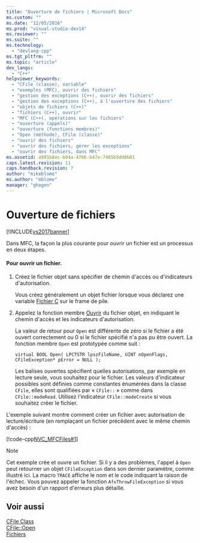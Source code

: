 ```yaml
---
title: "Ouverture de fichiers | Microsoft Docs"
ms.custom: ""
ms.date: "12/05/2016"
ms.prod: "visual-studio-dev14"
ms.reviewer: ""
ms.suite: ""
ms.technology: 
  - "devlang-cpp"
ms.tgt_pltfrm: ""
ms.topic: "article"
dev_langs: 
  - "C++"
helpviewer_keywords: 
  - "CFile (classe), variable"
  - "exemples (MFC), ouvrir des fichiers"
  - "gestion des exceptions (C++), ouvrir des fichiers"
  - "gestion des exceptions (C++), à l'ouverture des fichiers"
  - "objets de fichiers (C++)"
  - "fichiers (C++), ouvrir"
  - "MFC (C++), opérations sur les fichiers"
  - "ouverture (appels)"
  - "ouverture (fonctions membres)"
  - "Open (méthode), CFile (classe)"
  - "ouvrir des fichiers"
  - "ouvrir des fichiers, gérer les exceptions"
  - "ouvrir des fichiers, dans MFC"
ms.assetid: a991b8ec-b04a-4766-b47e-7485b5dd0b01
caps.latest.revision: 11
caps.handback.revision: 7
author: "mikeblome"
ms.author: "mblome"
manager: "ghogen"
---
```

# Ouverture de fichiers
[!INCLUDE[vs2017banner](../assembler/inline/includes/vs2017banner.md)]

Dans MFC, la façon la plus courante pour ouvrir un fichier est un processus en deux étapes.  
  
#### Pour ouvrir un fichier.  
  
1.  Créez le fichier objet sans spécifier de chemin d'accès ou d'indicateurs d'autorisation.  
  
     Vous créez généralement un objet fichier lorsque vous déclarez une variable [Fichier C](../mfc/reference/cfile-class.md) sur le frame de pile.  
  
2.  Appelez la fonction membre [Ouvrir](../Topic/CFile::Open.md) du fichier objet, en indiquant le chemin d'accès et les indicateurs d'autorisation.  
  
     La valeur de retour pour `Open` est différente de zéro si le fichier a été ouvert correctement ou 0 si le fichier spécifié n'a pas pu être ouvert.  La fonction membre `Open` est prototypée comme suit :  
  
     `virtual BOOL Open( LPCTSTR lpszFileName, UINT nOpenFlags, CFileException* pError = NULL );`  
  
     Les balises ouvertes spécifient quelles autorisations, par exemple en lecture seule, vous souhaitez pour le fichier.  Les valeurs d'indicateur possibles sont définies comme constantes énumérées dans la classe `CFile`, elles sont qualifiées par « `CFile::` » comme dans `CFile::modeRead`.  Utilisez l'indicateur `CFile::modeCreate` si vous souhaitez créer le fichier.  
  
 L'exemple suivant montre comment créer un fichier avec autorisation de lecture\/écriture \(en remplaçant un fichier précédent avec le même chemin d'accès\) :  
  
 [!code-cpp[NVC_MFCFiles#1](../mfc/codesnippet/CPP/opening-files_1.cpp)]  
  
> [!NOTE]
>  Cet exemple crée et ouvre un fichier.  Si il y a des problèmes, l'appel à `Open` peut retourner un objet `CFileException` dans son dernier paramètre, comme illustré ici.  La macro `TRACE` affiche le nom et le code indiquant la raison de l'échec.  Vous pouvez appeler la fonction `AfxThrowFileException` si vous avez besoin d'un rapport d'erreurs plus détaillé.  
  
## Voir aussi  
 [CFile Class](../mfc/reference/cfile-class.md)   
 [CFile::Open](../Topic/CFile::Open.md)   
 [Fichiers](../mfc/files-in-mfc.md)